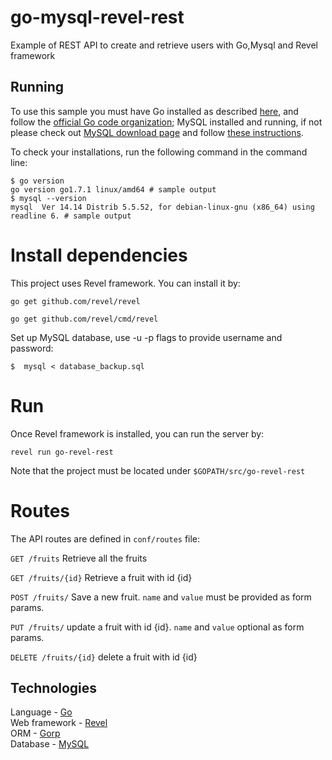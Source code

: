# go-mysql-revel-rest
Example of REST API to create and retrieve users with Go,Mysql and Revel framework

## Running

To use this sample you must have Go installed as described [here](https://golang.org/doc/install), and follow the [official Go code organization](https://golang.org/doc/code.html);
MySQL installed and running, if not please check out [MySQL download page](https://dev.mysql.com/downloads/installer/) and follow [these instructions](http://dev.mysql.com/doc/refman/5.7/en/installing.html).

To check your installations, run the following command in the command line:
```
$ go version
go version go1.7.1 linux/amd64 # sample output
$ mysql --version
mysql  Ver 14.14 Distrib 5.5.52, for debian-linux-gnu (x86_64) using readline 6. # sample output
```
# Install dependencies

This project uses Revel framework. You can install it by:

<code>go get github.com/revel/revel</code>

<code>go get github.com/revel/cmd/revel</code>

Set up MySQL database, use -u -p flags to provide username and password:
```
$  mysql < database_backup.sql
```
# Run

Once Revel framework is installed, you can run the server by:

<code>revel run go-revel-rest</code>

Note that the project must be located under <code>$GOPATH/src/go-revel-rest</code>

# Routes

The API routes are defined in <code>conf/routes</code> file:

<code>GET /fruits</code> Retrieve all the fruits

<code>GET /fruits/{id}</code> Retrieve a fruit with id {id}

<code>POST /fruits/</code> Save a new fruit. <code>name</code> and <code>value</code> must be provided as form params.

<code>PUT /fruits/</code> update a fruit with id {id}. <code>name</code> and <code>value</code> optional as form params.

<code>DELETE /fruits/{id}</code> delete a fruit with id {id}


## Technologies
Language - [Go](https://golang.org/)<br />
Web framework - [Revel](https://revel.github.io)<br />
ORM - [Gorp](https://github.com/go-gorp/gorp)<br />
Database - [MySQL](https://www.mysql.com/)<br />